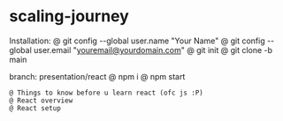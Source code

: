 # scaling-journey
Installation:
  @ git config --global user.name "Your Name"
  @ git config --global user.email "youremail@yourdomain.com" 
  @ git init
  @ git clone -b main <http-code>

branch: presentation/react
  @ npm i
  @ npm start
~~~~~~~~~~~~~~~~~~~~~~~~~ REACT ~~~~~~~~~~~~~~~~~~~~~~~~~
@ Things to know before u learn react (ofc js :P)
@ React overview
@ React setup
